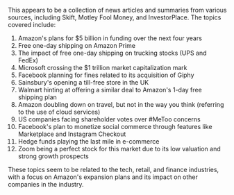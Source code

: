 This appears to be a collection of news articles and summaries from various sources, including Skift, Motley Fool Money, and InvestorPlace. The topics covered include:

1. Amazon's plans for $5 billion in funding over the next four years
2. Free one-day shipping on Amazon Prime
3. The impact of free one-day shipping on trucking stocks (UPS and FedEx)
4. Microsoft crossing the $1 trillion market capitalization mark
5. Facebook planning for fines related to its acquisition of Giphy
6. Sainsbury's opening a till-free store in the UK
7. Walmart hinting at offering a similar deal to Amazon's 1-day free shipping plan
8. Amazon doubling down on travel, but not in the way you think (referring to the use of cloud services)
9. US companies facing shareholder votes over #MeToo concerns
10. Facebook's plan to monetize social commerce through features like Marketplace and Instagram Checkout
11. Hedge funds playing the last mile in e-commerce
12. Zoom being a perfect stock for this market due to its low valuation and strong growth prospects

These topics seem to be related to the tech, retail, and finance industries, with a focus on Amazon's expansion plans and its impact on other companies in the industry.
